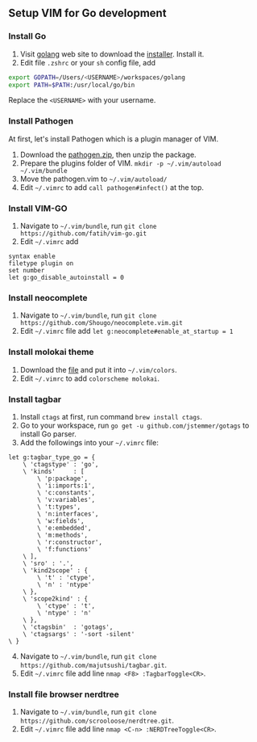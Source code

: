 ## Setup VIM for Go development

### Install Go
1. Visit [golang](http://golang.org/dl/) web site to download the [installer](https://storage.googleapis.com/golang/go1.3.1.darwin-amd64-osx10.8.pkg). Install it.
2. Edit file `.zshrc` or your `sh` config file, add
```sh
export GOPATH=/Users/<USERNAME>/workspaces/golang
export PATH=$PATH:/usr/local/go/bin
```
Replace the `<USERNAME>` with your username.

### Install Pathogen
At first, let's install Pathogen which is a plugin manager of VIM.
1. Download the [pathogen.zip](http://www.vim.org/scripts/script.php?script_id=2332), then unzip the package.
2. Prepare the plugins folder of VIM. `mkdir -p ~/.vim/autoload ~/.vim/bundle `
3. Move the pathogen.vim to `~/.vim/autoload/`
4. Edit `~/.vimrc` to add `call pathogen#infect()` at the top.

### Install VIM-GO
1. Navigate to `~/.vim/bundle`, run `git clone https://github.com/fatih/vim-go.git`
2. Edit `~/.vimrc` add
```vim
syntax enable  
filetype plugin on  
set number  
let g:go_disable_autoinstall = 0
```

### Install neocomplete
1. Navigate to `~/.vim/bundle`, run `git clone https://github.com/Shougo/neocomplete.vim.git`
2. Edit `~/.vimrc` file add `let g:neocomplete#enable_at_startup = 1`

### Install molokai theme
1. Download the [file](https://github.com/fatih/molokai/raw/master/colors/molokai.vim) and put it into `~/.vim/colors`.
2. Edit `~/.vimrc` to add `colorscheme molokai`.

### Install tagbar
1. Install `ctags` at first, run command `brew install ctags`.
2. Go to your workspace, run `go get -u github.com/jstemmer/gotags` to install Go parser.
3. Add the followings into your `~/.vimrc` file:
```vim
let g:tagbar_type_go = {  
    \ 'ctagstype' : 'go',
    \ 'kinds'     : [
        \ 'p:package',
        \ 'i:imports:1',
        \ 'c:constants',
        \ 'v:variables',
        \ 't:types',
        \ 'n:interfaces',
        \ 'w:fields',
        \ 'e:embedded',
        \ 'm:methods',
        \ 'r:constructor',
        \ 'f:functions'
    \ ],
    \ 'sro' : '.',
    \ 'kind2scope' : {
        \ 't' : 'ctype',
        \ 'n' : 'ntype'
    \ },
    \ 'scope2kind' : {
        \ 'ctype' : 't',
        \ 'ntype' : 'n'
    \ },
    \ 'ctagsbin'  : 'gotags',
    \ 'ctagsargs' : '-sort -silent'
\ }
```
4. Navigate to `~/.vim/bundle`, run `git clone https://github.com/majutsushi/tagbar.git`.
5. Edit `~/.vimrc` file add line `nmap <F8> :TagbarToggle<CR>`.

### Install file browser nerdtree
1. Navigate to `~/.vim/bundle`, run `git clone https://github.com/scrooloose/nerdtree.git`.
2. Edit `~/.vimrc` file add line `nmap <C-n> :NERDTreeToggle<CR>`.